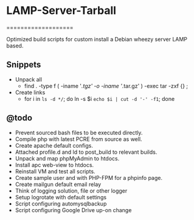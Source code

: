 # LAMP-Server-Tarball
===================

Optimized build scripts for custom install a Debian wheezy server LAMP based.

## Snippets
  - Unpack all
    - find . -type f \( -iname '*.tgz' -o -iname '*.tar.gz' \) -exec tar -zxf {} \;
  - Create links
    - for i in `ls -d */`; do ln -s $i `echo $i | cut -d '-' -f1`; done

## @todo
  - Prevent sourced bash files to be executed directly.
  - Compile php with latest PCRE from source as well.
  - Create apache default configs.
  - Attached profile.d and ld to post_build to relevant builds.
  - Unpack and map phpMyAdmin to htdocs.
  - Install apc web-view to htdocs.
  - Reinstall VM and test all scripts.
  - Create sample user and with PHP-FPM for a phpinfo page.
  - Create mailgun default email relay
  - Think of logging solution, file or other logger
  - Setup logrotate with default settings
  - Script configuring automysqlbackup
  - Script configuring Google Drive up-on change
